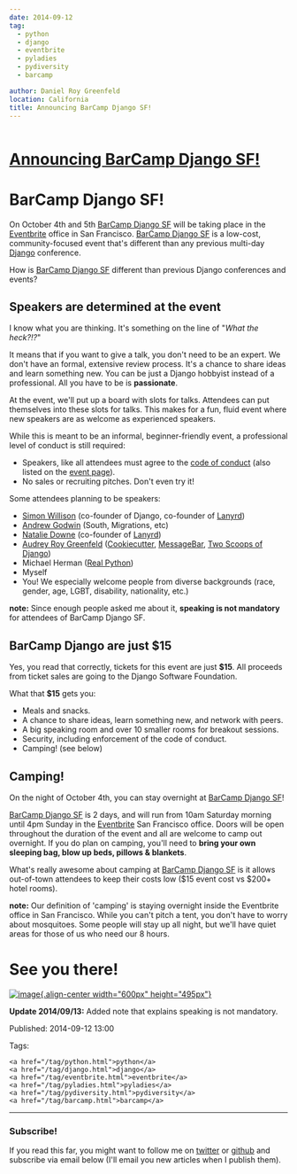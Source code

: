 ```yaml
---
date: 2014-09-12
tag:
  - python
  - django
  - eventbrite
  - pyladies
  - pydiversity
  - barcamp

author: Daniel Roy Greenfeld
location: California
title: Announcing BarCamp Django SF!
---
```


<div class="twelve wide column">
  <h1 class="ui block header">
    <div class="content">
      <a href="/barcamp-django-sf.html">Announcing BarCamp Django SF!</a>
    </div>
  </h1>
  <h1 id="barcamp-django-sf">BarCamp Django SF!</h1>
  <p>
    On October 4th and 5th
    <a href="http://barcampdjangosf.eventbrite.com" target="_blank"
      >BarCamp Django SF</a
    >
    will be taking place in the
    <a href="http://eventbrite.com" target="_blank">Eventbrite</a> office in San
    Francisco.
    <a href="http://barcampdjangosf.eventbrite.com" target="_blank"
      >BarCamp Django SF</a
    >
    is a low-cost, community-focused event that's different than any previous
    multi-day
    <a href="http://djangoproject.com" target="_blank">Django</a> conference.
  </p>
  <p>
    How is
    <a href="http://barcampdjangosf.eventbrite.com" target="_blank"
      >BarCamp Django SF</a
    >
    different than previous Django conferences and events?
  </p>
  <h2 id="speakers-are-determined-at-the-event">
    Speakers are determined at the event
  </h2>
  <p>
    I know what you are thinking. It's something on the line of "<em
      >What the heck?!?</em
    >"
  </p>
  <p>
    It means that if you want to give a talk, you don't need to be an expert. We
    don't have an formal, extensive review process. It's a chance to share ideas
    and learn something new. You can be just a Django hobbyist instead of a
    professional. All you have to be is <strong>passionate</strong>.
  </p>
  <p>
    At the event, we'll put up a board with slots for talks. Attendees can put
    themselves into these slots for talks. This makes for a fun, fluid event
    where new speakers are as welcome as experienced speakers.
  </p>
  <p>
    While this is meant to be an informal, beginner-friendly event, a
    professional level of conduct is still required:
  </p>
  <ul>
    <li>
      Speakers, like all attendees must agree to the
      <a
        href="https://eb-blog-engineering.s3.amazonaws.com/wp-content/uploads/2014/09/Eventbrite-Code-of-Conduct.pdf"
        target="_blank"
        >code of conduct</a
      >
      (also listed on the
      <a href="http://barcampdjangosf.eventbrite.com" target="_blank"
        >event page</a
      >).
    </li>
    <li>No sales or recruiting pitches. Don't even try it!</li>
  </ul>
  <p>Some attendees planning to be speakers:</p>
  <ul>
    <li>
      <a href="https://twitter.com/simonw" target="_blank">Simon Willison</a>
      (co-founder of Django, co-founder of
      <a href="http://lanyrd.com/" target="_blank">Lanyrd</a>)
    </li>
    <li>
      <a href="https://twitter.com/andrewgodwin" target="_blank"
        >Andrew Godwin</a
      >
      (South, Migrations, etc)
    </li>
    <li>
      <a href="https://twitter.com/natbat" target="_blank">Natalie Downe</a>
      (co-founder of <a href="http://lanyrd.com/" target="_blank">Lanyrd</a>)
    </li>
    <li>
      <a href="https://twitter.com/audreyr" target="_blank"
        >Audrey Roy Greenfeld</a
      >
      (<a href="github.com/audreyr/cookiecutter" target="_blank">Cookiecutter</a
      >,
      <a href="https://github.com/audreyr/messagebar" target="_blank"
        >MessageBar</a
      >,
      <a
        href="http://twoscoopspress.com/products/two-scoops-of-django-1-6"
        target="_blank"
        >Two Scoops of Django</a
      >)
    </li>
    <li>
      Michael Herman (<a href="https://twitter.com/realpython" target="_blank"
        >Real Python</a
      >)
    </li>
    <li>Myself</li>
    <li>
      You! We especially welcome people from diverse backgrounds (race, gender,
      age, LGBT, disability, nationality, etc.)
    </li>
  </ul>
  <p>
    <strong>note:</strong> Since enough people asked me about it,
    <strong>speaking is not mandatory</strong> for attendees of BarCamp Django
    SF.
  </p>
  <h2 id="barcamp-django-are-just-15">BarCamp Django are just $15</h2>
  <p>
    Yes, you read that correctly, tickets for this event are just
    <strong>$15</strong>. All proceeds from ticket sales are going to the Django
    Software Foundation.
  </p>
  <p>What that <strong>$15</strong> gets you:</p>
  <ul>
    <li>Meals and snacks.</li>
    <li>
      A chance to share ideas, learn something new, and network with peers.
    </li>
    <li>
      A big speaking room and over 10 smaller rooms for breakout sessions.
    </li>
    <li>Security, including enforcement of the code of conduct.</li>
    <li>Camping! (see below)</li>
  </ul>
  <h2 id="camping">Camping!</h2>
  <p>
    On the night of October 4th, you can stay overnight at
    <a href="http://barcampdjangosf.eventbrite.com" target="_blank"
      >BarCamp Django SF</a
    >!
  </p>
  <p>
    <a href="http://barcampdjangosf.eventbrite.com" target="_blank"
      >BarCamp Django SF</a
    >
    is 2 days, and will run from 10am Saturday morning until 4pm Sunday in the
    <a href="http://eventbrite.com" target="_blank">Eventbrite</a> San Francisco
    office. Doors will be open throughout the duration of the event and all are
    welcome to camp out overnight. If you do plan on camping, you'll need to
    <strong
      >bring your own sleeping bag, blow up beds, pillows &amp; blankets</strong
    >.
  </p>
  <p>
    What's really awesome about camping at
    <a href="http://barcampdjangosf.eventbrite.com" target="_blank"
      >BarCamp Django SF</a
    >
    is it allows out-of-town attendees to keep their costs low ($15 event cost
    vs $200+ hotel rooms).
  </p>
  <p>
    <strong>note:</strong> Our definition of 'camping' is staying overnight
    inside the Eventbrite office in San Francisco. While you can't pitch a tent,
    you don't have to worry about mosquitoes. Some people will stay up all
    night, but we'll have quiet areas for those of us who need our 8 hours.
  </p>
  <h1 id="see-you-there">See you there!</h1>
  <p>
    <a href="http://barcampdjangosf.eventbrite.com" target="_blank"
      ><img
        alt="image"
        src="https://s.evbuc.com/https_proxy?url=http%3A%2F%2Fwww.cartwheelweb.com%2Fimg%2Fdjango-barcamp%2Fbarcamp-django-v17.png&amp;sig=ADR2i78OsbG0dc0R6netJvTYp24-NWMuiQ&amp;eid=12478998019"
      />{.align-center width="600px" height="495px"}</a
    >
  </p>
  <p>
    <strong>Update 2014/09/13:</strong> Added note that explains speaking is not
    mandatory.
  </p>
  <p>Published: 2014-09-12 13:00</p>
  <p>
    Tags:

    <a href="/tag/python.html">python</a>
    <a href="/tag/django.html">django</a>
    <a href="/tag/eventbrite.html">eventbrite</a>
    <a href="/tag/pyladies.html">pyladies</a>
    <a href="/tag/pydiversity.html">pydiversity</a>
    <a href="/tag/barcamp.html">barcamp</a>
  </p>
  <hr />
  <h3 class="ui header">Subscribe!</h3>
  <p>
    If you read this far, you might want to follow me on
    <a href="https://twitter.com/pydanny">twitter</a> or
    <a href="https://github.com/pydanny">github</a> and subscribe via email
    below (I'll email you new articles when I publish them).
  </p>
   
</div>
